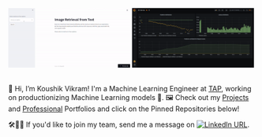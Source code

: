 <div class="row">
  <div class="column">
    <img src="app-demo-cropped.gif" alt="Multimodal Image Retrieval" style="width:49%">
    <img src="dashboard-gif.gif" alt="Real-Time Anomaly Detection Platform" style="width:49%">
  </div>
</div>

<br>

👋 Hi, I’m Koushik Vikram! I'm a Machine Learning Engineer at [TAP](https://tap.work/), working on productionizing Machine Learning models 🤖. 🖼️ Check out my [Projects](https://docs.google.com/presentation/d/1aHB9czcykSEpf9VcRZu8BxwK9RDxlAlg6rttus4cJEQ/edit#slide=id.gfc0a519646_0_130) and [Professional](https://docs.google.com/presentation/d/1xaMbOfVN_MTBk1qhSbi0HumXaNeqU6313tICI0Iv2qI/edit#slide=id.g1027d0b777f_0_124) Portfolios and click on the Pinned Repositories below!  

🛠️👷🏽 If you'd like to join my team, send me a message on [![LinkedIn URL](https://img.shields.io/badge/-Koushik%20Vikram-blue?style=flat&logo=linkedin)](https://www.linkedin.com/in/koushikvikram/).

<!-- ![](github-banner.jpg) -->

<!---
koushikvikram/koushikvikram is a ✨ special ✨ repository because its `README.md` (this file) appears on your GitHub profile.
You can click the Preview link to take a look at your changes.
--->
